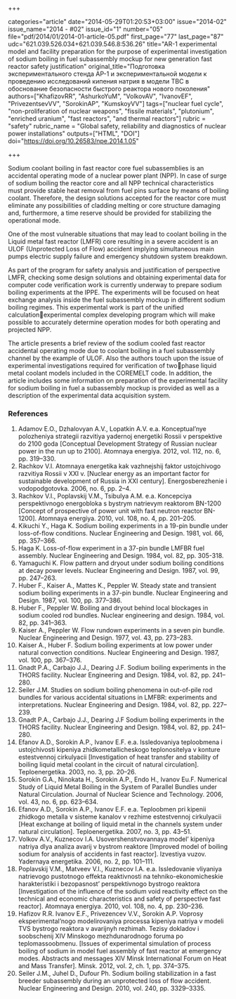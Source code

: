 +++

categories="article"
date="2014-05-29T01:20:53+03:00"
issue="2014-02"
issue_name="2014 - #02"
issue_id="1"
number="05"
file="pdf/2014/01/2014-01-article-05.pdf"
first_page="77"
last_page="87"
udc="621.039.526.034+621.039.546.8:536.26"
title="AR-1 experimental model and facility preparation for the purpose of experimental investigation of sodium boiling in fuel subassembly mockup for new generation fast reactor safety justification"
original_title="Подготовка экспериментального стенда АР-1 и экспериментальной модели к проведению исследований кипения натрия в модели ТВС в обоснование безопасности быстрого реактора нового поколения"
authors=["KhafizovRR", "AshurkoYuM", "VolkovAV", "IvanovEF", "PrivezentsevVV", "SorokinAP", "KumskoyVV"]
tags=["nuclear fuel cycle", "non-proliferation of nuclear weapons", "fissile materials", "plutonium", "enriched uranium", "fast reactors", "and thermal reactors"]
rubric = "safety"
rubric_name = "Global safety, reliability and diagnostics of nuclear power installations"
outputs=["HTML", "DOI"]
doi="https://doi.org/10.26583/npe.2014.1.05"

+++

Sodium coolant boiling in fast reactor core fuel subassemblies is an accidental operating mode of a nuclear power plant (NPP). In case of surge of sodium boiling the reactor core and all NPP technical characteristics must provide stable heat removal from fuel pins surface by means of boiling coolant. Therefore, the design solutions accepted for the reactor core must eliminate any possibilities of cladding melting or core structure damaging and, furthermore, a time reserve should be provided for stabilizing the operational mode.

One of the most vulnerable situations that may lead to coolant boiling in the Liquid metal fast reactor (LMFR) core resulting in a severe accident is an ULOF (Unprotected Loss of Flow) accident implying simultaneous main pumps electric supply failure and emergency shutdown system breakdown.

As part of the program for safety analysis and justification of perspective LMFR, checking some design solutions and obtaining experimental data for computer code verification work is currently underway to prepare sodium boiling experiments at the IPPE. The experiments will be focused on heat exchange analysis inside the fuel subassembly mockup in different sodium boiling regimes. This experimental work is part of the unified calculationexperimental complex developing program which will make possible to accurately determine operation modes for both operating and projected NPP.

The article presents a brief review of the sodium cooled fast reactor accidental operating mode due to coolant boiling in a fuel subassembly channel by the example of ULOF. Also the authors touch upon the issue of experimental investigations required for verification of twophase liquid metal coolant models included in the COREMELT code. In addition, the article includes some information on preparation of the experimental facility for sodium boiling in fuel a subassembly mockup is provided as well as a description of the experimental data acquisition system.

### References

1. Adamov E.O., Dzhalovyan A.V., Lopatkin A.V. e.a. Konceptual’nye polozheniya strategii razvitiya yadernoj energetiki Rossii v perspektive do 2100 goda [Conceptual Development Strategy of Russian nuclear power in the run up to 2100]. Atomnaya energiya. 2012, vol. 112, no. 6, pp. 319–330.
2. Rachkov V.I. Atomnaya energetika kak vazhnejshij faktor ustojchivogo razvitiya Rossii v XXI v. [Nuclear energy as an important factor for sustainable development of Russia in XXI century]. Energosberezhenie i vodopodgotovka. 2006, no. 6, pp. 2–4.
3. Rachkov V.I., Poplavskij V.M., Tsibulya A.M. e.a. Koncepciya perspektivnogo energobloka s bystrym natrievym reaktorom BN-1200 [Concept of prospective of power unit with fast neutron reactor BN-1200]. Atomnaya energiya. 2010, vol. 108, no. 4, pp. 201–205.
4. Kikuchi Y., Haga K. Sodium boiling experiments in a 19-pin bundle under loss-of-flow conditions. Nuclear Engineering and Design. 1981, vol. 66, pp. 357–366.
5. Haga K. Loss-of-flow experiment in a 37-pin bundle LMFBR fuel assembly. Nuclear Engineering and Design. 1984, vol. 82, pp. 305-318.
6. Yamaguchi K. Flow pattern and dryout under sodium boiling conditions at decay power levels. Nuclear Engineering and Design. 1987, vol. 99, pp. 247–263.
7. Huber F., Kaiser A., Mattes K., Peppler W. Steady state and transient sodium boiling experiments in a 37-pin bundle. Nuclear Engineering and Design. 1987, vol. 100, pp. 377–386.
8. Huber F., Peppler W. Boiling and dryout behind local blockages in sodium cooled rod bundles. Nuclear engineering and design. 1984, vol. 82, pp. 341–363.
9. Kaiser A., Peppler W. Flow rundown experiments in a seven pin bundle. Nuclear Engineering and Design. 1977, vol. 43, pp. 273–283.
10. Kaiser A., Huber F. Sodium boiling experiments at low power under natural convection conditions. Nuclear Engineering and Design. 1987, vol. 100, pp. 367–376.
11. Gnadt P.A., Carbajo J.J., Dearing J.F. Sodium boiling experiments in the THORS facility. Nuclear Engineering and Design. 1984, vol. 82, pp. 241–280.
12. Seiler J.M. Studies on sodium boiling phenomena in out-of-pile rod bundles for various accidental situations in LMFBR: experiments and interpretations. Nuclear Engineering and Design. 1984, vol. 82, pp. 227–239.
13. Gnadt P.A., Carbajo J.J., Dearing J.F Sodium boiling experiments in the THORS facility. Nuclear Engineering and Design. 1984, vol. 82, pp. 241–280.
14. Efanov A.D., Sorokin A.P., Ivanov E.F. e.a. Issledovaniya teploobmena i ustojchivosti kipeniya zhidkometallicheskogo teplonositelya v konture estestvennoj cirkulyacii [Investigation of heat transfer and stability of boiling liquid metal coolant in the circuit of natural circulation]. Teploenergetika. 2003, no. 3, pp. 20–26.
15. Sorokin G.A., Ninokata H., Sorokin A.P., Endo H., Ivanov Eu.F. Numerical Study of Liquid Metal Boiling in the System of Parallel Bundles under Natural Circulation. Journal of Nuclear Science and Technology. 2006, vol. 43, no. 6, pp. 623–634.
16. Efanov A.D., Sorokin A.P., Ivanov E.F. e.a. Teploobmen pri kipenii zhidkogo metalla v sisteme kanalov v rezhime estestvennoj cirkulyacii [Heat exchange at boiling of liquid metal in the channels system under natural circulation]. Teploenergetika. 2007, no. 3, pp. 43–51.
17. Volkov A.V., Kuznecov I.A. Usovershenstvovannaya model’ kipeniya natriya dlya analiza avarij v bystrom reaktore [Improved model of boiling sodium for analysis of accidents in fast reactor]. Izvestiya vuzov. Yadernaya energetika. 2006, no. 2, pp. 101–111.
18. Poplavskij V.M., Matveev V.I., Kuznecov I.A. e.a. Issledovanie vliyaniya natrievogo pustotnogo effekta reaktivnosti na tehniko-ekonomicheskie harakteristiki i bezopasnost’ perspektivnogo bystrogo reaktora [Investigation of the influence of the sodium void reactivity effect on the technical and economic characteristics and safety of perspective fast reactor]. Atomnaya energiya. 2010, vol. 108, no. 4, pp. 230–236.
19. Hafizov R.R. Ivanov E.F., Privezencev V.V., Sorokin A.P. Voprosy eksperimental’nogo modelirovaniya processa kipeniya natriya v modeli TVS bystrogo reaktora v avarijnyh rezhimah. Tezisy dokladov i soobschenij XIV Minskogo mezhdunarodnogo foruma po teplomassoobmenu. [Issues of experimental simulation of process boiling of sodium in model fuel assembly of fast reactor at emergency modes. Abstracts and messages XIV Minsk International Forum on Heat and Mass Transfer]. Minsk. 2012, vol. 2, ch. 1, pp. 374–375.
20. Seiler J.M., Juhel D., Dufour Ph. Sodium boiling stabilization in a fast breeder subassembly during an unprotected loss of flow accident. Nuclear Engineering and Design. 2010, vol. 240, pp. 3329–3335.